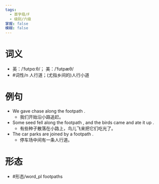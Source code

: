 ```yaml
---
tags:
  - 首字母/F
  - 级别/六级
掌握: false
模糊: false
---
```

# 词义
- 英：/ˈfʊtpɑːθ/； 美：/ˈfʊtpæθ/
- #词性/n  人行道；(尤指乡间的)人行小道
# 例句
- We gave chase along the footpath .
	- 我们开始沿小路追赶。
- Some seed fell along the footpath , and the birds came and ate it up .
	- 有些种子散落在小路上，鸟儿飞来把它们吃光了。
- The car parks are joined by a footpath .
	- 停车场中间有一条人行道。
# 形态
- #形态/word_pl footpaths
